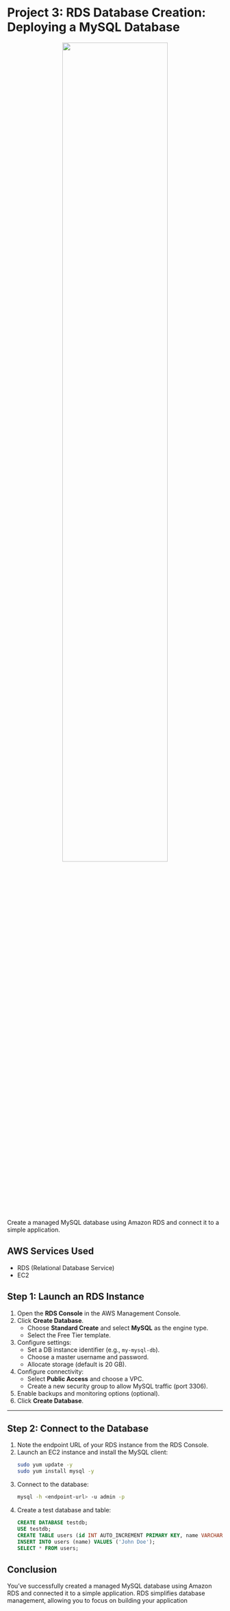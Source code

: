 # Project 3: RDS Database Creation: Deploying a MySQL Database
<div align="center"><img width="70%" src="https://github.com/user-attachments/assets/d7596a89-8bea-4a71-8b0f-3b125b750034"></div>

Create a managed MySQL database using Amazon RDS and connect it to a simple application.

## **AWS Services Used**
- RDS (Relational Database Service)
- EC2


## **Step 1: Launch an RDS Instance**
1. Open the **RDS Console** in the AWS Management Console.
2. Click **Create Database**.
   - Choose **Standard Create** and select **MySQL** as the engine type.
   - Select the Free Tier template.
3. Configure settings:
   - Set a DB instance identifier (e.g., `my-mysql-db`).
   - Choose a master username and password.
   - Allocate storage (default is 20 GB).
4. Configure connectivity:
   - Select **Public Access** and choose a VPC.
   - Create a new security group to allow MySQL traffic (port 3306).
5. Enable backups and monitoring options (optional).
6. Click **Create Database**.

---

## **Step 2: Connect to the Database**
1. Note the endpoint URL of your RDS instance from the RDS Console.
2. Launch an EC2 instance and install the MySQL client:
   ```bash
   sudo yum update -y
   sudo yum install mysql -y
3. Connect to the database:
   ```bash
   mysql -h <endpoint-url> -u admin -p
4. Create a test database and table:
   ```sql
   CREATE DATABASE testdb;
   USE testdb;
   CREATE TABLE users (id INT AUTO_INCREMENT PRIMARY KEY, name VARCHAR(255));
   INSERT INTO users (name) VALUES ('John Doe');
   SELECT * FROM users;


## Conclusion
You’ve successfully created a managed MySQL database using Amazon RDS and connected it to a simple application. RDS simplifies database management, allowing you to focus on building your application
